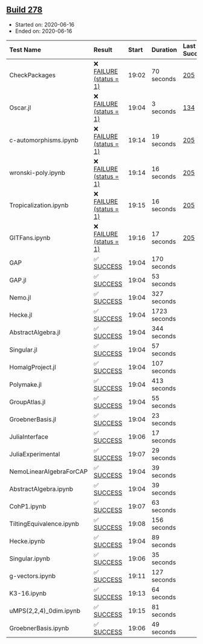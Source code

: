 ## [Build 278](https://oscarci.mathematik.uni-kl.de/job/oscar-stable/278/)

* Started on: 2020-06-16
* Ended on: 2020-06-16

| Test Name    | Result | Start | Duration | Last Success | First Failure |
|:-------------|:-------|:------|:---------|:-------------|:--------------|
| CheckPackages | ❌ [FAILURE (status = 1)](https://oscarci.mathematik.uni-kl.de/job/oscar-stable/278/artifact/logs/build-278/CheckPackages.log) | 19:02 | 70 seconds | [205](https://oscarci.mathematik.uni-kl.de/job/oscar-stable/205/) | [206](https://oscarci.mathematik.uni-kl.de/job/oscar-stable/206/) |
| Oscar.jl | ❌ [FAILURE (status = 1)](https://oscarci.mathematik.uni-kl.de/job/oscar-stable/278/artifact/logs/build-278/Oscar.jl.log) | 19:04 | 3 seconds | [134](https://oscarci.mathematik.uni-kl.de/job/oscar-stable/134/) | [177](https://oscarci.mathematik.uni-kl.de/job/oscar-stable/177/) |
| c-automorphisms.ipynb | ❌ [FAILURE (status = 1)](https://oscarci.mathematik.uni-kl.de/job/oscar-stable/278/artifact/logs/build-278/c-automorphisms.ipynb.log) | 19:14 | 19 seconds | [205](https://oscarci.mathematik.uni-kl.de/job/oscar-stable/205/) | [206](https://oscarci.mathematik.uni-kl.de/job/oscar-stable/206/) |
| wronski-poly.ipynb | ❌ [FAILURE (status = 1)](https://oscarci.mathematik.uni-kl.de/job/oscar-stable/278/artifact/logs/build-278/wronski-poly.ipynb.log) | 19:14 | 16 seconds | [205](https://oscarci.mathematik.uni-kl.de/job/oscar-stable/205/) | [206](https://oscarci.mathematik.uni-kl.de/job/oscar-stable/206/) |
| Tropicalization.ipynb | ❌ [FAILURE (status = 1)](https://oscarci.mathematik.uni-kl.de/job/oscar-stable/278/artifact/logs/build-278/Tropicalization.ipynb.log) | 19:15 | 16 seconds | [205](https://oscarci.mathematik.uni-kl.de/job/oscar-stable/205/) | [206](https://oscarci.mathematik.uni-kl.de/job/oscar-stable/206/) |
| GITFans.ipynb | ❌ [FAILURE (status = 1)](https://oscarci.mathematik.uni-kl.de/job/oscar-stable/278/artifact/logs/build-278/GITFans.ipynb.log) | 19:16 | 17 seconds | [205](https://oscarci.mathematik.uni-kl.de/job/oscar-stable/205/) | [206](https://oscarci.mathematik.uni-kl.de/job/oscar-stable/206/) |
| GAP | ✅ [SUCCESS](https://oscarci.mathematik.uni-kl.de/job/oscar-stable/278/artifact/logs/build-278/GAP.log) | 19:04 | 170 seconds |  |  |
| GAP.jl | ✅ [SUCCESS](https://oscarci.mathematik.uni-kl.de/job/oscar-stable/278/artifact/logs/build-278/GAP.jl.log) | 19:04 | 53 seconds |  |  |
| Nemo.jl | ✅ [SUCCESS](https://oscarci.mathematik.uni-kl.de/job/oscar-stable/278/artifact/logs/build-278/Nemo.jl.log) | 19:04 | 327 seconds |  |  |
| Hecke.jl | ✅ [SUCCESS](https://oscarci.mathematik.uni-kl.de/job/oscar-stable/278/artifact/logs/build-278/Hecke.jl.log) | 19:04 | 1723 seconds |  |  |
| AbstractAlgebra.jl | ✅ [SUCCESS](https://oscarci.mathematik.uni-kl.de/job/oscar-stable/278/artifact/logs/build-278/AbstractAlgebra.jl.log) | 19:04 | 344 seconds |  |  |
| Singular.jl | ✅ [SUCCESS](https://oscarci.mathematik.uni-kl.de/job/oscar-stable/278/artifact/logs/build-278/Singular.jl.log) | 19:04 | 57 seconds |  |  |
| HomalgProject.jl | ✅ [SUCCESS](https://oscarci.mathematik.uni-kl.de/job/oscar-stable/278/artifact/logs/build-278/HomalgProject.jl.log) | 19:04 | 107 seconds |  |  |
| Polymake.jl | ✅ [SUCCESS](https://oscarci.mathematik.uni-kl.de/job/oscar-stable/278/artifact/logs/build-278/Polymake.jl.log) | 19:04 | 413 seconds |  |  |
| GroupAtlas.jl | ✅ [SUCCESS](https://oscarci.mathematik.uni-kl.de/job/oscar-stable/278/artifact/logs/build-278/GroupAtlas.jl.log) | 19:04 | 55 seconds |  |  |
| GroebnerBasis.jl | ✅ [SUCCESS](https://oscarci.mathematik.uni-kl.de/job/oscar-stable/278/artifact/logs/build-278/GroebnerBasis.jl.log) | 19:04 | 23 seconds |  |  |
| JuliaInterface | ✅ [SUCCESS](https://oscarci.mathematik.uni-kl.de/job/oscar-stable/278/artifact/logs/build-278/JuliaInterface.log) | 19:06 | 17 seconds |  |  |
| JuliaExperimental | ✅ [SUCCESS](https://oscarci.mathematik.uni-kl.de/job/oscar-stable/278/artifact/logs/build-278/JuliaExperimental.log) | 19:07 | 29 seconds |  |  |
| NemoLinearAlgebraForCAP | ✅ [SUCCESS](https://oscarci.mathematik.uni-kl.de/job/oscar-stable/278/artifact/logs/build-278/NemoLinearAlgebraForCAP.log) | 19:04 | 39 seconds |  |  |
| AbstractAlgebra.ipynb | ✅ [SUCCESS](https://oscarci.mathematik.uni-kl.de/job/oscar-stable/278/artifact/logs/build-278/AbstractAlgebra.ipynb.log) | 19:04 | 39 seconds |  |  |
| CohP1.ipynb | ✅ [SUCCESS](https://oscarci.mathematik.uni-kl.de/job/oscar-stable/278/artifact/logs/build-278/CohP1.ipynb.log) | 19:07 | 63 seconds |  |  |
| TiltingEquivalence.ipynb | ✅ [SUCCESS](https://oscarci.mathematik.uni-kl.de/job/oscar-stable/278/artifact/logs/build-278/TiltingEquivalence.ipynb.log) | 19:08 | 156 seconds |  |  |
| Hecke.ipynb | ✅ [SUCCESS](https://oscarci.mathematik.uni-kl.de/job/oscar-stable/278/artifact/logs/build-278/Hecke.ipynb.log) | 19:04 | 89 seconds |  |  |
| Singular.ipynb | ✅ [SUCCESS](https://oscarci.mathematik.uni-kl.de/job/oscar-stable/278/artifact/logs/build-278/Singular.ipynb.log) | 19:06 | 35 seconds |  |  |
| g-vectors.ipynb | ✅ [SUCCESS](https://oscarci.mathematik.uni-kl.de/job/oscar-stable/278/artifact/logs/build-278/g-vectors.ipynb.log) | 19:11 | 127 seconds |  |  |
| K3-16.ipynb | ✅ [SUCCESS](https://oscarci.mathematik.uni-kl.de/job/oscar-stable/278/artifact/logs/build-278/K3-16.ipynb.log) | 19:13 | 64 seconds |  |  |
| uMPS(2,2,4)_0dim.ipynb | ✅ [SUCCESS](https://oscarci.mathematik.uni-kl.de/job/oscar-stable/278/artifact/logs/build-278/uMPS-2-2-4-_0dim.ipynb.log) | 19:15 | 81 seconds |  |  |
| GroebnerBasis.ipynb | ✅ [SUCCESS](https://oscarci.mathematik.uni-kl.de/job/oscar-stable/278/artifact/logs/build-278/GroebnerBasis.ipynb.log) | 19:06 | 49 seconds |  |  |
